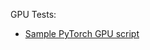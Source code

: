 GPU Tests:
 - [Sample PyTorch GPU script](https://htmlpreview.github.io/?[https://github.com/ucs-compute-solutions/FlashStack-OpenShift-AI/blob/main/Sample%20GPU%20Tests/PyTorch%20Script/GPU%20FunctionalLoad%20Tests%20-%20Sample%20PyTorch%20script/GPU%20FunctionalLoad%20Tests%20-%20Sample%20PyTorch%20script.html](https://github.com/ucs-compute-solutions/FlashStack-OpenShift-AI/blob/main/Sample%20GPU%20Tests/PyTorch%20Script/HTML/01_CVD_Test%20Sample%20PyTorch%20script/01_CVD_Test%20Sample%20PyTorch%20script.html)https://github.com/ucs-compute-solutions/FlashStack-OpenShift-AI/blob/main/Sample%20GPU%20Tests/PyTorch%20Script/HTML/01_CVD_Test%20Sample%20PyTorch%20script/01_CVD_Test%20Sample%20PyTorch%20script.html)

